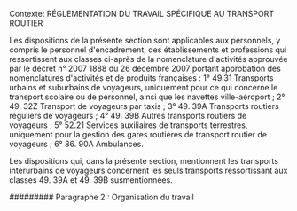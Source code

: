 Contexte: RÉGLEMENTATION DU TRAVAIL SPÉCIFIQUE AU TRANSPORT ROUTIER

Les dispositions de la présente section sont applicables aux personnels, y compris le personnel d'encadrement, des établissements et professions qui ressortissent aux classes ci-après de la nomenclature d'activités approuvée par le décret n° 2007 1888 du 26 décembre 2007 portant approbation des nomenclatures d'activités et de produits françaises : 1° 49.31 Transports urbains et suburbains de voyageurs, uniquement pour ce qui concerne le transport scolaire ou de personnel, ainsi que les navettes ville-aéroport ; 2° 49. 32Z Transport de voyageurs par taxis ; 3° 49. 39A Transports routiers réguliers de voyageurs ; 4° 49. 39B Autres transports routiers de voyageurs ; 5° 52.21 Services auxiliaires de transports terrestres, uniquement pour la gestion des gares routières de transport routier de voyageurs ; 6° 86. 90A Ambulances.

Les dispositions qui, dans la présente section, mentionnent les transports interurbains de voyageurs concernent les seuls transports ressortissant aux classes 49. 39A et 49. 39B susmentionnées.

######### Paragraphe 2 : Organisation du travail